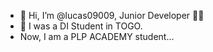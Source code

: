 - 👋 Hi, I’m @lucas09009, Junior Developer 👨‍💻
- 👀 I was a DI Student in TOGO. 
- Now, I am a PLP ACADEMY student...

<!---
lucas09009/lucas09009 is a ✨ special ✨ repository because its `README.md` (this file) appears on your GitHub profile.
You can click the Preview link to take a look at your changes.
--->
